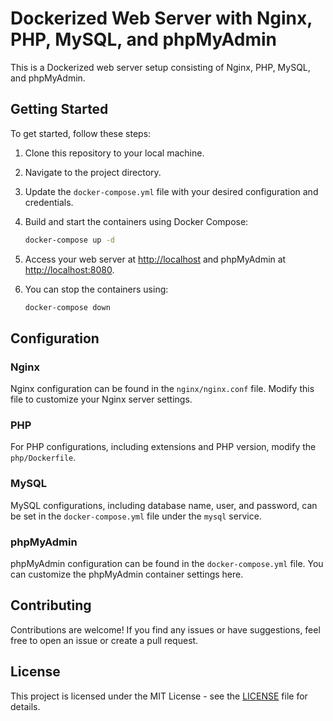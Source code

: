 # Dockerized Web Server with Nginx, PHP, MySQL, and phpMyAdmin

This is a Dockerized web server setup consisting of Nginx, PHP, MySQL, and phpMyAdmin.

## Getting Started

To get started, follow these steps:

1. Clone this repository to your local machine.
2. Navigate to the project directory.
3. Update the `docker-compose.yml` file with your desired configuration and credentials.
4. Build and start the containers using Docker Compose:

    ```bash
    docker-compose up -d
    ```

5. Access your web server at [http://localhost](http://localhost) and phpMyAdmin at [http://localhost:8080](http://localhost:8080).
6. You can stop the containers using:

    ```bash
    docker-compose down
    ```

## Configuration

### Nginx

Nginx configuration can be found in the `nginx/nginx.conf` file. Modify this file to customize your Nginx server settings.

### PHP

For PHP configurations, including extensions and PHP version, modify the `php/Dockerfile`.

### MySQL

MySQL configurations, including database name, user, and password, can be set in the `docker-compose.yml` file under the `mysql` service.

### phpMyAdmin

phpMyAdmin configuration can be found in the `docker-compose.yml` file. You can customize the phpMyAdmin container settings here.

## Contributing

Contributions are welcome! If you find any issues or have suggestions, feel free to open an issue or create a pull request.

## License

This project is licensed under the MIT License - see the [LICENSE](LICENSE) file for details.
